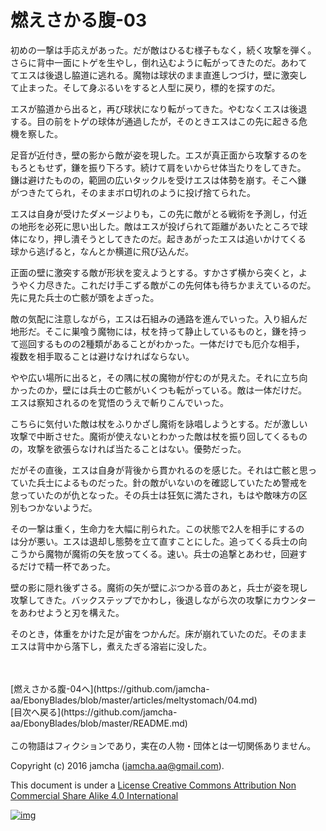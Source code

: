 # 燃えさかる腹-03

初めの一撃は手応えがあった。だが敵はひるむ様子もなく，続く攻撃を弾く。  
さらに背中一面にトゲを生やし，倒れ込むように転がってきたのだ。あわて  
てエスは後退し脇道に逃れる。魔物は球状のまま直進しつづけ，壁に激突し  
て止まった。そして身ぶるいをすると人型に戻り，標的を探すのだ。  

エスが脇道から出ると，再び球状になり転がってきた。やむなくエスは後退  
する。目の前をトゲの球体が通過したが，そのときエスはこの先に起きる危  
機を察した。  

足音が近付き，壁の影から敵が姿を現した。エスが真正面から攻撃するのを  
もろともせず，鎌を振り下ろす。続けて肩をいからせ体当たりをしてきた。  
鎌は避けたものの，範囲の広いタックルを受けエスは体勢を崩す。そこへ鎌  
がつきたてられ，そのままボロ切れのように投げ捨てられた。  

エスは自身が受けたダメージよりも，この先に敵がとる戦術を予測し，付近  
の地形を必死に思い出した。敵はエスが投げられて距離があいたところで球  
体になり，押し潰そうとしてきたのだ。起きあがったエスは追いかけてくる  
球から逃げると，なんとか横道に飛び込んだ。  

正面の壁に激突する敵が形状を変えようとする。すかさず横から突くと，よ  
うやく力尽きた。これだけ手こずる敵がこの先何体も待ちかまえているのだ。  
先に見た兵士の亡骸が頭をよぎった。  

敵の気配に注意しながら，エスは石組みの通路を進んでいった。入り組んだ  
地形だ。そこに巣喰う魔物には，杖を持って静止しているものと，鎌を持っ  
て巡回するものの2種類があることがわかった。一体だけでも厄介な相手，  
複数を相手取ることは避けなければならない。  

やや広い場所に出ると，その隅に杖の魔物が佇むのが見えた。それに立ち向  
かったのか，壁には兵士の亡骸がいくつも転がっている。敵は一体だけだ。  
エスは察知されるのを覚悟のうえで斬りこんでいった。  

こちらに気付いた敵は杖をふりかざし魔術を詠唱しようとする。だが激しい  
攻撃で中断させた。魔術が使えないとわかった敵は杖を振り回してくるもの  
の，攻撃を欲張らなければ当たることはない。優勢だった。  

だがその直後，エスは自身が背後から貫かれるのを感じた。それは亡骸と思っ  
ていた兵士によるものだった。針の敵がいないのを確認していたため警戒を  
怠っていたのが仇となった。その兵士は狂気に満たされ，もはや敵味方の区  
別もつかないようだ。  

その一撃は重く，生命力を大幅に削られた。この状態で2人を相手にするの  
は分が悪い。エスは退却し態勢を立て直すことにした。追ってくる兵士の向  
こうから魔物が魔術の矢を放ってくる。速い。兵士の追撃とあわせ，回避す  
るだけで精一杯であった。  

壁の影に隠れ後ずさる。魔術の矢が壁にぶつかる音のあと，兵士が姿を現し  
攻撃してきた。バックステップでかわし，後退しながら次の攻撃にカウンター  
をあわせようと刃を構えた。  

そのとき，体重をかけた足が宙をつかんだ。床が崩れていたのだ。そのまま  
エスは背中から落下し，煮えたぎる溶岩に没した。  

<br>  
<br>  
[燃えさかる腹-04へ](https://github.com/jamcha-aa/EbonyBlades/blob/master/articles/meltystomach/04.md)  

<br>  
[目次へ戻る](https://github.com/jamcha-aa/EbonyBlades/blob/master/README.md)  
<br>  
<br>  
この物語はフィクションであり，実在の人物・団体とは一切関係ありません。  

Copyright (c) 2016 jamcha (jamcha.aa@gmail.com).  

This document is under a [License Creative Commons Attribution Non Commercial Share Alike 4.0 International](http://creativecommons.org/licenses/by-nc-sa/4.0/deed)  

[![img](http://i.creativecommons.org/l/by-nc-sa/3.0/80x15.png)](http://creativecommons.org/licenses/by-nc-sa/4.0/deed)